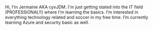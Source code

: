 Hi, I’m Jermaine AKA cyxJDM. I'm just getting stated into the IT field (PROFESSIONAL!!) where I'm learning the basics. 
I’m interested in everything technology related and soccer in my free time.
I’m currently learning Azure and security basic as well.

<!---
jdmornan/jdmornan is a ✨ special ✨ repository because its `README.md` (this file) appears on your GitHub profile.
You can click the Preview link to take a look at your changes.
--->
